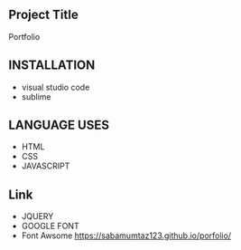 

## Project Title
Portfolio


## INSTALLATION
* visual studio code
* sublime

## LANGUAGE USES
* HTML
* CSS 
* JAVASCRIPT

## Link
* JQUERY 
* GOOGLE FONT 
* Font Awsome
https://sabamumtaz123.github.io/porfolio/
